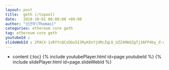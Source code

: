 ```yaml
---
layout: post
title:  geth (/txpool)
date:   2018-10-01 00:00:00 +09:00
author: "신건우(Thomas)"
categories: ethereum core geth
tag: ethereum core geth
youtubeId :
slideWebId : 2PACX-1vRYYcQCsDGo5I3RyKOsYjUMcZqL6_UZZ4MAQZgTj3AFP4by_d-dgZw8aJ2V8flGxhlhkn_quLudcdLd
---
```

* content
{:toc}
{% include youtubePlayer.html id=page.youtubeId %}
{% include slidePlayer.html id=page.slideWebId %}
